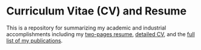 # Curriculum Vitae (CV) and Resume
This is a repository for summarizing my academic and industrial accomplishments including my [two-pages resume](https://github.com/AliHashemi-ai/Curriculum-Vitae-CV-and-Resume/blob/main/Resume_AliHashemi.pdf), [detailed CV](https://github.com/AliHashemi-ai/Curriculum-Vitae-CV-and-Resume/blob/main/My_CV_Full_AliHashemi.pdf), and the [full list of my publications](https://github.com/AliHashemi-ai/Curriculum-Vitae-CV-and-Resume/blob/main/List_of_Publications-AliHashemi.pdf). 
